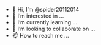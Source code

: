 - 👋 Hi, I’m @spider20112014
- 👀 I’m interested in ...
- 🌱 I’m currently learning ...
- 💞️ I’m looking to collaborate on ...
- 📫 How to reach me ...

<!---
spider20112014/spider20112014 is a jijjhojhhjhhjjnjjhhjkjkwkjwxkwxkxjkjwxkjwxkjjkwxjkwxjkkjwPreview link to take a look at your changes.
--->
